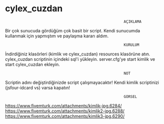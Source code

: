 # cylex_cuzdan
                                                          AÇIKLAMA
Bir çok sunucuda gördüğüm çok basit bir script. Kendi sunucumda kullanmak için yapmıştım ve paylaşma kararı aldım.

                                                          KURULUM
İndirdiğiniz klasörleri (kimlik ve cylex_cuzdan) resources klasörüne atın.
cylex_cuzdan scriptinin içindeki sql'i yükleyin.
server.cfg'ye start kimlik ve start cylex_cuzdan ekleyin.

                                                          NOT
Scriptin adını değiştirdiğinizde script çalışmayacaktır!
Kendi kimlik scriptinizi (jsfour-idcard vs) varsa kapatın!

                                                          GÖRSEL

https://www.fivemturk.com/attachments/kimlik-jpg.6284/
https://www.fivemturk.com/attachments/kimlik2-jpg.6288/
https://www.fivemturk.com/attachments/kimlik3-jpg.6290/
